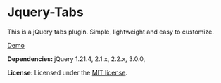 # Jquery-Tabs

This is a jQuery tabs plugin. Simple, lightweight and easy to customize. 

<a href="http://benachi.com/plugins/simple-jquery-tabs/index.html" target="_blank">Demo</a>

<b>Dependencies: </b>
jQuery 1.21.4, 2.1.x, 2.2.x, 3.0.0,

<b>License: </b>
Licensed under the <a href="https://github.com/TeBenachi/Jquery-Tabs/blob/master/MIT-LICENSE.txt" target="_blank">MIT license</a>. 


